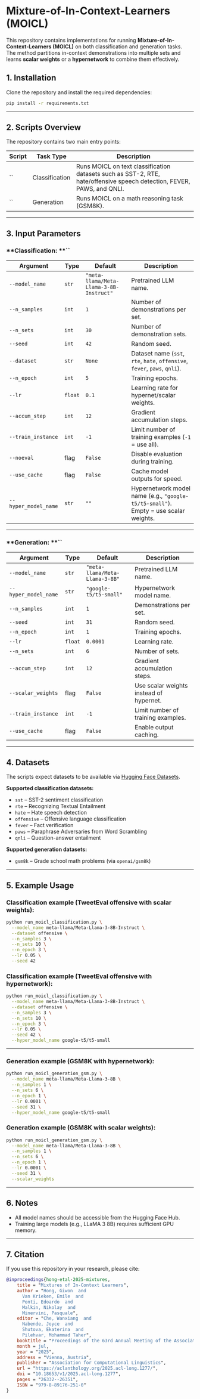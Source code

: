 
# Mixture-of-In-Context-Learners (MOICL)

This repository contains implementations for running **Mixture-of-In-Context-Learners (MOICL)** on both classification and generation tasks.\
The method partitions in-context demonstrations into multiple sets and learns **scalar weights** or a **hypernetwork** to combine them effectively.

## 1. Installation

Clone the repository and install the required dependencies:

```bash
pip install -r requirements.txt
```

---

## 2. Scripts Overview

The repository contains two main entry points:

| Script | Task Type      | Description                                                                                                            |
| ------ | -------------- | ---------------------------------------------------------------------------------------------------------------------- |
| \`\`   | Classification | Runs MOICL on text classification datasets such as SST-2, RTE, hate/offensive speech detection, FEVER, PAWS, and QNLI. |
| \`\`   | Generation     | Runs MOICL on a math reasoning task (GSM8K).                                                                      |

---

## 3. Input Parameters

### \*\*Classification: \*\*\`\`

| Argument             | Type    | Default                                 | Description                                                                         |
| -------------------- | ------- | --------------------------------------- | ----------------------------------------------------------------------------------- |
| `--model_name`       | `str`   | `"meta-llama/Meta-Llama-3-8B-Instruct"` | Pretrained LLM name.                                                                |
| `--n_samples`        | `int`   | `1`                                     | Number of demonstrations per set.                                                   |
| `--n_sets`           | `int`   | `30`                                    | Number of demonstration sets.                                                       |
| `--seed`             | `int`   | `42`                                    | Random seed.                                                                        |
| `--dataset`          | `str`   | `None`                                  | Dataset name (`sst`, `rte`, `hate`, `offensive`, `fever`, `paws`, `qnli`).          |
| `--n_epoch`          | `int`   | `5`                                     | Training epochs.                                                                    |
| `--lr`               | `float` | `0.1`                                   | Learning rate for hypernet/scalar weights.                                          |
| `--accum_step`       | `int`   | `12`                                    | Gradient accumulation steps.                                                        |
| `--train_instance`   | `int`   | `-1`                                    | Limit number of training examples (`-1` = use all).                                 |
| `--noeval`           | flag    | `False`                                 | Disable evaluation during training.                                                 |
| `--use_cache`        | flag    | `False`                                 | Cache model outputs for speed.                                                      |
| `--hyper_model_name` | `str`   | `""`                                    | Hypernetwork model name (e.g., `"google-t5/t5-small"`). Empty = use scalar weights. |

---

### \*\*Generation: \*\*\`\`

| Argument             | Type    | Default                        | Description                             |
| -------------------- | ------- | ------------------------------ | --------------------------------------- |
| `--model_name`       | `str`   | `"meta-llama/Meta-Llama-3-8B"` | Pretrained LLM name.                    |
| `--hyper_model_name` | `str`   | `"google-t5/t5-small"`         | Hypernetwork model name.                |
| `--n_samples`        | `int`   | `1`                            | Demonstrations per set.                 |
| `--seed`             | `int`   | `31`                           | Random seed.                            |
| `--n_epoch`          | `int`   | `1`                            | Training epochs.                        |
| `--lr`               | `float` | `0.0001`                       | Learning rate.                          |
| `--n_sets`           | `int`   | `6`                            | Number of sets.                         |
| `--accum_step`       | `int`   | `12`                           | Gradient accumulation steps.            |
| `--scalar_weights`   | flag    | `False`                        | Use scalar weights instead of hypernet. |
| `--train_instance`   | `int`   | `-1`                           | Limit number of training examples.      |
| `--use_cache`        | flag    | `False`                        | Enable output caching.                  |

---

## 4. Datasets

The scripts expect datasets to be available via [Hugging Face Datasets](https://huggingface.co/datasets).

**Supported classification datasets:**

- `sst` – SST-2 sentiment classification
- `rte` – Recognizing Textual Entailment
- `hate` – Hate speech detection
- `offensive` – Offensive language classification
- `fever` – Fact verification
- `paws` – Paraphrase Adversaries from Word Scrambling
- `qnli` – Question-answer entailment

**Supported generation datasets:**

- `gsm8k` – Grade school math problems (via `openai/gsm8k`)

---

## 5. Example Usage

### **Classification example (TweetEval offensive with scalar weights):**

```bash
python run_moicl_classification.py \
  --model_name meta-llama/Meta-Llama-3-8B-Instruct \
  --dataset offensive \
  --n_samples 3 \
  --n_sets 10 \
  --n_epoch 3 \
  --lr 0.05 \
  --seed 42
```

### **Classification example (TweetEval offensive with hypernetwork):**

```bash
python run_moicl_classification.py \
  --model_name meta-llama/Meta-Llama-3-8B-Instruct \
  --dataset offensive \
  --n_samples 3 \
  --n_sets 10 \
  --n_epoch 3 \
  --lr 0.05 \
  --seed 42 \
  --hyper_model_name google-t5/t5-small
```

---

### **Generation example (GSM8K with hypernetwork):**

```bash
python run_moicl_generation_gsm.py \
  --model_name meta-llama/Meta-Llama-3-8B \
  --n_samples 1 \
  --n_sets 6 \
  --n_epoch 1 \
  --lr 0.0001 \
  --seed 31 \
  --hyper_model_name google-t5/t5-small
```

### **Generation example (GSM8K with scalar weights):**

```bash
python run_moicl_generation_gsm.py \
  --model_name meta-llama/Meta-Llama-3-8B \
  --n_samples 1 \
  --n_sets 6 \
  --n_epoch 1 \
  --lr 0.0001 \
  --seed 31 \
  --scalar_weights
```

---

## 6. Notes

- All model names should be accessible from the Hugging Face Hub.
- Training large models (e.g., LLaMA 3 8B) requires sufficient GPU memory.

---

## 7. Citation

If you use this repository in your research, please cite:

```bibtex
@inproceedings{hong-etal-2025-mixtures,
    title = "Mixtures of In-Context Learners",
    author = "Hong, Giwon  and
      Van Krieken, Emile  and
      Ponti, Edoardo  and
      Malkin, Nikolay  and
      Minervini, Pasquale",
    editor = "Che, Wanxiang  and
      Nabende, Joyce  and
      Shutova, Ekaterina  and
      Pilehvar, Mohammad Taher",
    booktitle = "Proceedings of the 63rd Annual Meeting of the Association for Computational Linguistics (Volume 1: Long Papers)",
    month = jul,
    year = "2025",
    address = "Vienna, Austria",
    publisher = "Association for Computational Linguistics",
    url = "https://aclanthology.org/2025.acl-long.1277/",
    doi = "10.18653/v1/2025.acl-long.1277",
    pages = "26332--26351",
    ISBN = "979-8-89176-251-0"
}
```